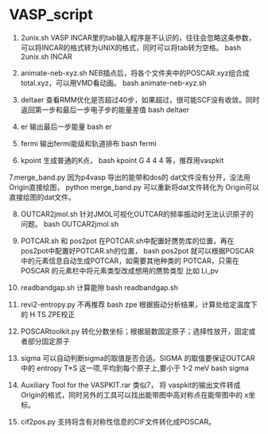 # VASP_script
1.  2unix.sh
VASP INCAR里的tab输入程序是不认识的，往往会忽略这条参数，   可以将INCAR的格式转为UNIX的格式，同时可以将tab转为空格。 bash 2unix.sh INCAR

2.  animate-neb-xyz.sh
NEB插点后，将各个文件夹中的POSCAR.xyz组合成total.xyz，可以用VMD看动画。 bash animate-neb-xyz.sh 

3. deltaer
查看RMM优化是否超过40步，如果超过，很可能SCF没有收敛。同时返回第一步和最后一步电子步的能量差值  bash deltaer

4. er
输出最后一步能量  bash er

5. fermi
输出fermi能级和轨道排布   bash fermi

6. kpoint
生成普通的K点，  bash kpoint G 4 4 4  等，推荐用vaspkit

7.merge_band.py
因为p4vasp 导出的能带和dos的 dat文件没有分开，没法用Origin直接绘图， python merge_band.py 可以重新将dat文件转化为 Origin可以直接绘图的dat文件。

8. OUTCAR2jmol.sh
针对JMOL可视化OUTCAR的频率振动时无法认识原子的问题。 bash OUTCAR2jmol.sh

9. POTCAR.sh 和 pos2pot
在POTCAR.sh中配置好赝势库的位置，再在pos2pot中配置好POTCAR.sh的位置， bash pos2pot 就可以根据POSCAR	中的元素信息自动生成POTCAR，如需要其他种类的 POTCAR，只需在POSCAR 的元素栏中将元素类型改成想用的赝势类型   比如 Li_pv

10. readbandgap.sh
计算能隙 bash readbandgap.sh

11. revi2-entropy.py  不再推荐 bash zpe
根据振动分析结果，计算处给定温度下的 H TS ZPE校正   

12. POSCARtoolkit.py
转化分数坐标；根据层数固定原子；选择性放开，固定或者部分固定原子

13. sigma
可以自动判断sigma的取值是否合适。SIGMA 的取值要保证OUTCAR 中的 entropy T*S 这一项,平均到每个原子上,要小于 1-2 meV   bash sigma

14. Auxiliary Tool for the VASPKIT.rar
类似7， 将 vaspkit的输出文件转成 Origin的格式，同时另外的工具可以找出能带图中高对称点在能带图中的 x坐标。

15. cif2pos.py
支持将含有对称性信息的CIF文件转化成POSCAR。
